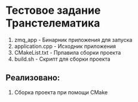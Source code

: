 # Тестовое задание Транстелематика

 1. zmq_app         - Бинарник приложения для запуска
 2. application.cpp - Исходник приложения
 3. CMakeList.txt   - Прпавила сборки проекта
 4. build.sh        - Скрипт для сборки проекта

## Реализовано:

1) Сборка проекта при помощи CMake
